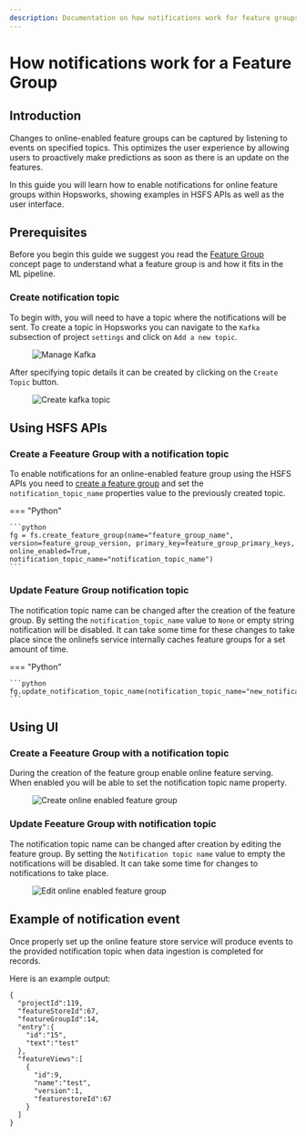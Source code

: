 ```yaml
---
description: Documentation on how notifications work for feature groups in Hopsworks.
---
```


# How notifications work for a Feature Group

## Introduction

Changes to online-enabled feature groups can be captured by listening to events on specified topics.
This optimizes the user experience by allowing users to proactively make predictions as soon as there is an update on the features.

In this guide you will learn how to enable notifications for online feature groups within Hopsworks, showing examples in HSFS APIs as well as the user interface.

## Prerequisites

Before you begin this guide we suggest you read the [Feature Group](../../../concepts/fs/feature_group/fg_overview.md) concept page to understand what a feature group is and how it fits in the ML pipeline.

### Create notification topic

To begin with, you will need to have a topic where the notifications will be sent.
To create a topic in Hopsworks you can navigate to the `Kafka` subsection of project `settings` and click on `Add a new topic`.

<p align="center">
  <figure>
    <img src="../../../../assets/images/guides/feature_group/manage_kafka.png" alt="Manage Kafka">
  </figure>
</p>

After specifying topic details it can be created by clicking on the `Create Topic` button.

<p align="center">
  <figure>
    <img src="../../../../assets/images/guides/feature_group/create_kafka_topic.png" alt="Create kafka topic">
  </figure>
</p>

## Using HSFS APIs

### Create a Feeature Group with a notification topic

To enable notifications for an online-enabled feature group using the HSFS APIs you need to [create a feature group](./create.md) and set the `notification_topic_name` properties value to the previously created topic.

=== "Python"

    ```python
    fg = fs.create_feature_group(name="feature_group_name", version=feature_group_version, primary_key=feature_group_primary_keys, online_enabled=True, notification_topic_name="notification_topic_name")
    ```

### Update Feature Group notification topic

The notification topic name can be changed after the creation of the feature group.
By setting the `notification_topic_name` value to `None` or empty string notification will be disabled.
It can take some time for these changes to take place since the onlinefs service internally caches feature groups for a set amount of time.

=== "Python"

    ```python
    fg.update_notification_topic_name(notification_topic_name="new_notification_topic_name")
    ```

## Using UI

### Create a Feeature Group with a notification topic

During the creation of the feature group enable online feature serving.
When enabled you will be able to set the notification topic name property.

<p align="center">
  <figure>
    <img src="../../../../assets/images/guides/feature_group/create_online_enabled_feature_group.png" alt="Create online enabled feature group">
  </figure>
</p>

### Update Feeature Group with notification topic

The notification topic name can be changed after creation by editing the feature group.
By setting the `Notification topic name` value to empty the notifications will be disabled.
It can take some time for changes to notifications to take place.

<p align="center">
  <figure>
    <img src="../../../../assets/images/guides/feature_group/edit_online_enabled_feature_group.png" alt="Edit online enabled feature group">
  </figure>
</p>

## Example of notification event

Once properly set up the online feature store service will produce events to the provided notification topic when data ingestion is completed for records.

Here is an example output:

```
{
  "projectId":119,
  "featureStoreId":67,
  "featureGroupId":14,
  "entry":{
    "id":"15",
    "text":"test"
  },
  "featureViews":[
    {
      "id":9,
      "name":"test",
      "version":1,
      "featurestoreId":67
    }
  ]
}
```